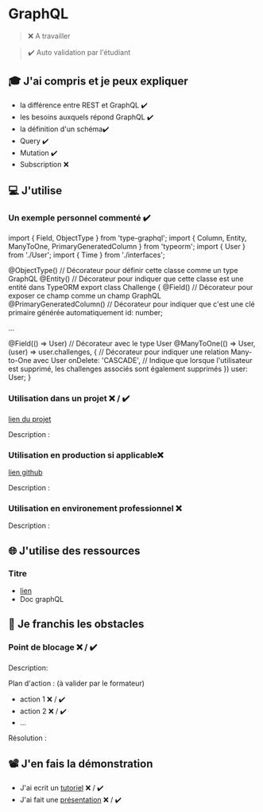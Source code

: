 # GraphQL

> ❌ A travailler

> ✔️ Auto validation par l'étudiant

## 🎓 J'ai compris et je peux expliquer

- la différence entre REST et GraphQL ✔️
- les besoins auxquels répond GraphQL ✔️
- la définition d'un schéma✔️
- Query ✔️ 
- Mutation ✔️ 
- Subscription ❌

## 💻 J'utilise

### Un exemple personnel commenté ✔️

import { Field, ObjectType } from 'type-graphql';
import { Column, Entity, ManyToOne, PrimaryGeneratedColumn } from 'typeorm';
import { User } from './User';
import { Time } from './interfaces';

@ObjectType() // Décorateur pour définir cette classe comme un type GraphQL
@Entity() // Décorateur pour indiquer que cette classe est une entité dans TypeORM
export class Challenge {
  @Field() // Décorateur pour exposer ce champ comme un champ GraphQL
  @PrimaryGeneratedColumn() // Décorateur pour indiquer que c'est une clé primaire générée automatiquement
  id: number;

 ...
 
  @Field(() => User) // Décorateur avec le type User
  @ManyToOne(() => User, (user) => user.challenges, { // Décorateur pour indiquer une relation Many-to-One avec User
    onDelete: 'CASCADE', // Indique que lorsque l'utilisateur est supprimé, les challenges associés sont également supprimés
  })
  user: User;
}


### Utilisation dans un projet ❌ / ✔️

[lien du projet](https://github.com/AnkaPieka/wilder-book-TS/tree/main/server)

Description : 

### Utilisation en production si applicable❌

[lien github](...)

Description :

### Utilisation en environement professionnel ❌

Description :

## 🌐 J'utilise des ressources

### Titre

- [lien](https://graphql.org/)
- Doc graphQL

## 🚧 Je franchis les obstacles

### Point de blocage ❌ / ✔️

Description:

Plan d'action : (à valider par le formateur)

- action 1 ❌ / ✔️
- action 2 ❌ / ✔️
- ...

Résolution :

## 📽️ J'en fais la démonstration

- J'ai ecrit un [tutoriel](...) ❌ / ✔️
- J'ai fait une [présentation](...) ❌ / ✔️
